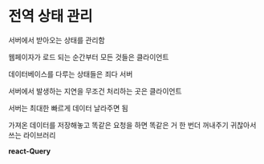 # 전역 상태 관리

서버에서 받아오는 상태를 관리함

웹페이자가 로드 되는 순간부터 모든 것들은 클라이언트

데이터베이스를 다루는 상태들은 죄다 서버

서버에서 발생하는 지연을 무조건 처리하는 곳은 클라이언트

서버는 최대한 빠르게 데이터 날라주면 됨

가져온 데이터를 저장해놓고 똑같은 요청을 하면 똑같은 거 한 번더 꺼내주기 귀찮아서 쓰는 라이브러리

**react-Query**
